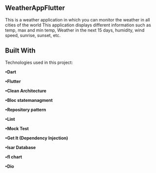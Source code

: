 ## WeatherAppFlutter

This is a weather application in which you can monitor the weather in all cities of the world This application displays different information such as temp, max and min temp, Weather in the next 15 days, humidity, wind speed, sunrise, sunset, etc.

## Built With
Technologies used in this project:

**•Dart**

**•Flutter**

**•Clean Architecture**

**•Bloc statemanagment**

**•Repository pattern**

**•Lint**

**•Mock Test**

**•Get It (Dependency Injection)**

**•Isar Database**

**•fl chart**

**•Dio**

